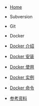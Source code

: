 
<!-- docs/_sidebar.md -->

* [Home](/)

* Subversion

* Git

* Docker

* [Docker 介绍](docker/introduction.md)
* [Docker 安装](docker/installation.md)
* [Docker 使用](docker/usage.md)
* [Docker 实例](docker/example.md)
* [Docker 命令](docker/commands.md)
* [参考资料](docker/reference.md)
